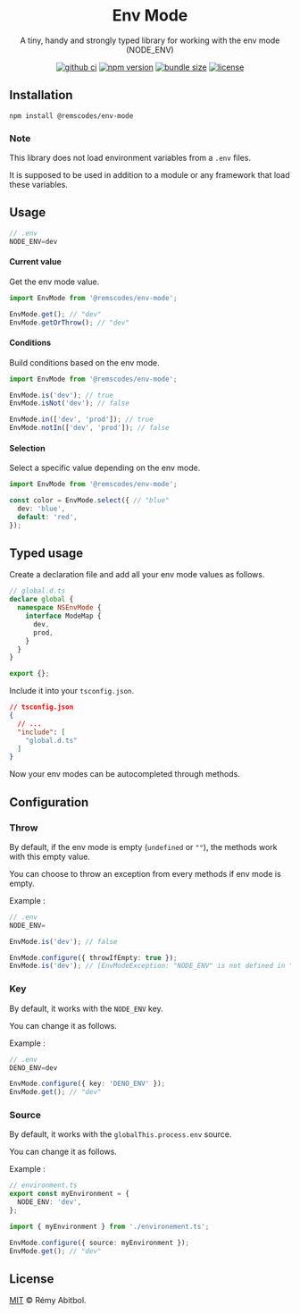 <div align="center">
    <h1>Env Mode</h1>
    <p>A tiny, handy and strongly typed library for working with the env mode (NODE_ENV)</p>
</div>

<div align="center">

[![github ci](https://img.shields.io/github/actions/workflow/status/remscodes/env-mode/npm-ci.yml.svg?&logo=github&label=CI&style=for-the-badge)](https://github.com/remscodes/env-mode/actions/workflows/npm-ci.yml)
[![npm version](https://img.shields.io/npm/v/@remscodes/env-mode.svg?&style=for-the-badge&logo=npm)](https://www.npmjs.org/package/@remscodes/env-mode)
[![bundle size](https://img.shields.io/bundlephobia/minzip/@remscodes/env-mode.svg?style=for-the-badge)](https://bundlephobia.com/package/@remscodes/env-mode)
[![license](https://img.shields.io/github/license/remscodes/env-mode.svg?style=for-the-badge)](LICENSE)

</div>

## Installation

```shell
npm install @remscodes/env-mode
```

### Note

This library does not load environment variables from a `.env` files.

It is supposed to be used in addition to a module or any framework that load these variables.

## Usage

[//]: # (@formatter:off)
```js
// .env
NODE_ENV=dev
```
[//]: # (@formatter:on)

#### Current value

Get the env mode value.

```ts
import EnvMode from '@remscodes/env-mode';

EnvMode.get(); // "dev"
EnvMode.getOrThrow(); // "dev"
```

#### Conditions

Build conditions based on the env mode.

```ts
import EnvMode from '@remscodes/env-mode';

EnvMode.is('dev'); // true
EnvMode.isNot('dev'); // false

EnvMode.in(['dev', 'prod']); // true
EnvMode.notIn(['dev', 'prod']); // false
```

#### Selection

Select a specific value depending on the env mode.

```ts
import EnvMode from '@remscodes/env-mode';

const color = EnvMode.select({ // "blue"
  dev: 'blue',
  default: 'red',
});
```

## Typed usage

Create a declaration file and add all your env mode values as follows.

```ts
// global.d.ts 
declare global {
  namespace NSEnvMode {
    interface ModeMap {
      dev,
      prod,
    }
  }
}

export {};
```

Include it into your `tsconfig.json`.

```json
// tsconfig.json
{
  // ...
  "include": [
    "global.d.ts"
  ]
}
```

Now your env modes can be autocompleted through methods.

## Configuration

### Throw

By default, if the env mode is empty (`undefined` or `""`), the methods work with this empty value.

You can choose to throw an exception from every methods if env mode is empty.

Example :

[//]: # (@formatter:off)
```js
// .env
NODE_ENV=
```
[//]: # (@formatter:on)

```ts
EnvMode.is('dev'); // false
```

```ts
EnvMode.configure({ throwIfEmpty: true });
EnvMode.is('dev'); // [EnvModeException: "NODE_ENV" is not defined in "globalThis.process.env".]
```

### Key

By default, it works with the `NODE_ENV` key.

You can change it as follows.

Example :

[//]: # (@formatter:off)
```js
// .env
DENO_ENV=dev
```
[//]: # (@formatter:on)

```ts
EnvMode.configure({ key: 'DENO_ENV' });
EnvMode.get(); // "dev"
```

### Source

By default, it works with the `globalThis.process.env` source.

You can change it as follows.

Example :

```ts
// environment.ts
export const myEnvironment = {
  NODE_ENV: 'dev',
};
```

```ts
import { myEnvironment } from './environement.ts';

EnvMode.configure({ source: myEnvironment });
EnvMode.get(); // "dev"
```

## License

[MIT](LICENSE) © Rémy Abitbol.
